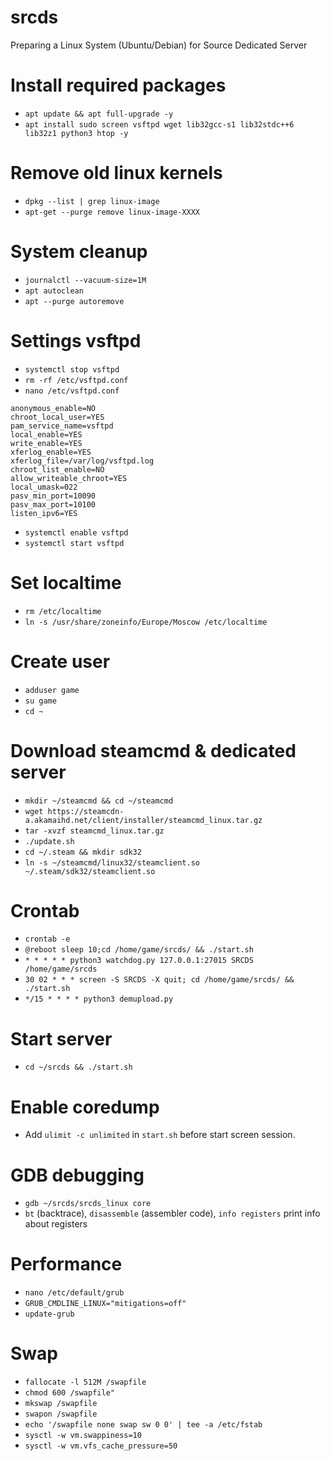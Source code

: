 # srcds
Preparing a Linux System (Ubuntu/Debian) for Source Dedicated Server

# Install required packages
* `apt update && apt full-upgrade -y`
* `apt install sudo screen vsftpd wget lib32gcc-s1 lib32stdc++6 lib32z1 python3 htop -y`

# Remove old linux kernels
* `dpkg --list | grep linux-image`
* `apt-get --purge remove linux-image-XXXX`

# System cleanup
* `journalctl --vacuum-size=1M`
* `apt autoclean`
* `apt --purge autoremove`

# Settings vsftpd
* `systemctl stop vsftpd`
* `rm -rf /etc/vsftpd.conf`
* `nano /etc/vsftpd.conf`
```
anonymous_enable=NO
chroot_local_user=YES
pam_service_name=vsftpd
local_enable=YES
write_enable=YES
xferlog_enable=YES
xferlog_file=/var/log/vsftpd.log
chroot_list_enable=NO
allow_writeable_chroot=YES
local_umask=022
pasv_min_port=10090
pasv_max_port=10100
listen_ipv6=YES
```
* `systemctl enable vsftpd`
* `systemctl start vsftpd`

# Set localtime
* `rm /etc/localtime`
* `ln -s /usr/share/zoneinfo/Europe/Moscow /etc/localtime`

# Create user
* `adduser game`
* `su game`
* `cd ~`

# Download steamcmd & dedicated server
* `mkdir ~/steamcmd && cd ~/steamcmd`
* `wget https://steamcdn-a.akamaihd.net/client/installer/steamcmd_linux.tar.gz`
* `tar -xvzf steamcmd_linux.tar.gz`
* `./update.sh`
* `cd ~/.steam && mkdir sdk32`
* `ln -s ~/steamcmd/linux32/steamclient.so ~/.steam/sdk32/steamclient.so`

# Crontab
* `crontab -e`
* `@reboot sleep 10;cd /home/game/srcds/ && ./start.sh`
* `* * * * * python3 watchdog.py 127.0.0.1:27015 SRCDS /home/game/srcds`
* `30 02 * * * screen -S SRCDS -X quit; cd /home/game/srcds/ && ./start.sh`
* `*/15 * * * * python3 demupload.py`

# Start server
* `cd ~/srcds && ./start.sh`

# Enable coredump
* Add `ulimit -c unlimited` in `start.sh` before start screen session.

# GDB debugging
* `gdb ~/srcds/srcds_linux core`
* `bt` (backtrace), `disassemble` (assembler code), `info registers` print info about registers

# Performance
* `nano /etc/default/grub`
* `GRUB_CMDLINE_LINUX="mitigations=off"`
* `update-grub`

# Swap
* `fallocate -l 512M /swapfile`
* `chmod 600 /swapfile"`
* `mkswap /swapfile`
* `swapon /swapfile`
* `echo '/swapfile none swap sw 0 0' | tee -a /etc/fstab`
* `sysctl -w vm.swappiness=10`
* `sysctl -w vm.vfs_cache_pressure=50`
